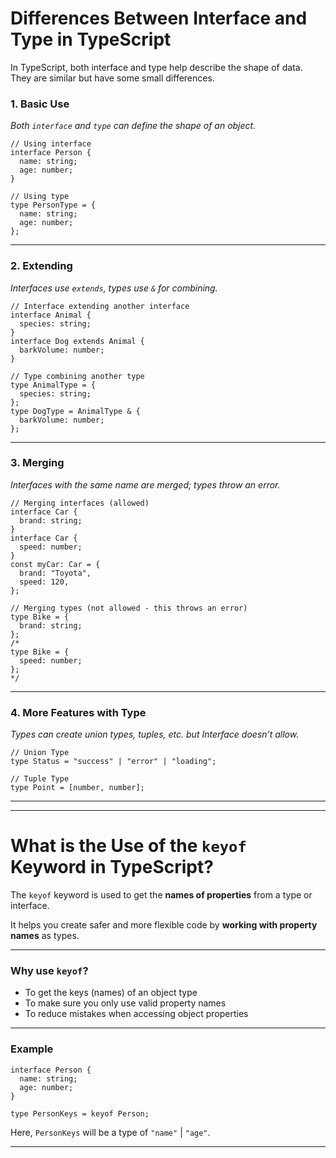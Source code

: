 
# Differences Between Interface and Type in TypeScript

In TypeScript, both interface and type help describe the shape of data. They are similar but have some small differences.

### 1. **Basic Use**

*Both `interface` and `type` can define the shape of an object.*

```tsx
// Using interface
interface Person {
  name: string;
  age: number;
}

// Using type
type PersonType = {
  name: string;
  age: number;
};

```

---

### 2. **Extending**

*Interfaces use `extends`, types use `&` for combining.*

```tsx
// Interface extending another interface
interface Animal {
  species: string;
}
interface Dog extends Animal {
  barkVolume: number;
}

// Type combining another type
type AnimalType = {
  species: string;
};
type DogType = AnimalType & {
  barkVolume: number;
};

```

---

### 3. **Merging**

*Interfaces with the same name are merged; types throw an error.*

```tsx
// Merging interfaces (allowed)
interface Car {
  brand: string;
}
interface Car {
  speed: number;
}
const myCar: Car = {
  brand: "Toyota",
  speed: 120,
};

// Merging types (not allowed - this throws an error)
type Bike = {
  brand: string;
};
/*
type Bike = {
  speed: number;
};
*/

```

---

### 4. **More Features with Type**

*Types can create union types, tuples, etc. but Interface doesn’t allow.*

```tsx
// Union Type
type Status = "success" | "error" | "loading";

// Tuple Type
type Point = [number, number];
```

---

---

# What is the Use of the `keyof` Keyword in TypeScript?

The `keyof` keyword is used to get the **names of properties** from a type or interface.

It helps you create safer and more flexible code by **working with property names** as types.

---

### Why use `keyof`?

- To get the keys (names) of an object type
- To make sure you only use valid property names
- To reduce mistakes when accessing object properties

---

### Example

```tsx
interface Person {
  name: string;
  age: number;
}

type PersonKeys = keyof Person;
```

Here, `PersonKeys` will be a type of `"name"` | `"age"`.

---
